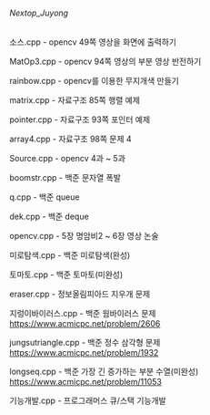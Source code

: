 ###### Nextop_Juyong

소스.cpp - opencv 49쪽 영상을 화면에 출력하기

MatOp3.cpp - opencv 94쪽 영상의 부분 영상 반전하기

rainbow.cpp - opencv를 이용한 무지개색 만들기

matrix.cpp - 자료구조 85쪽 행렬 예제

pointer.cpp - 자료구조 93쪽 포인터 예제

array4.cpp - 자료구조 98쪽 문제 4

Source.cpp - opencv 4과 ~ 5과 

boomstr.cpp - 백준 문자열 폭발

q.cpp - 백준 queue

dek.cpp - 백준 deque

opencv.cpp - 5장 명암비2 ~ 6장 영상 논술

미로탐색.cpp - 백준 미로탐색(완성)

토마토.cpp - 백준 토마토(미완성)

eraser.cpp - 정보올림피아드 지우개 문제

지렁이바이러스.cpp - 백준 웜바이러스 문제 https://www.acmicpc.net/problem/2606

jungsutriangle.cpp - 백준 정수 삼각형 문제 https://www.acmicpc.net/problem/1932

longseq.cpp - 백준 가장 긴 증가하는 부분 수열(미완성) https://www.acmicpc.net/problem/11053

기능개발.cpp - 프로그래머스 큐/스택 기능개발
